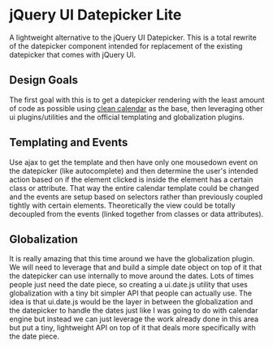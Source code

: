 jQuery UI Datepicker Lite
=============

A lightweight alternative to the jQuery UI Datepicker. This is a total rewrite of the datepicker component intended for replacement of the existing datepicker that comes with jQuery UI.

Design Goals
-------------

The first goal with this is to get a datepicker rendering with the least amount of code as possible using [clean calendar](https://github.com/1Marc/javascript-clean-calendar) as the base, then leveraging other ui plugins/utilities and the official templating and globalization plugins.

Templating and Events
-------------

Use ajax to get the template and then have only one mousedown event on the datepicker (like autocomplete) and then determine the user's intended action based on if the element clicked is inside the element has a certain class or attribute. That way the entire calendar template could be changed and the events are setup based on selectors rather than previously coupled tightly with certain elements. Theoretically the view could be totally decoupled from the events (linked together from classes or data attributes).

Globalization
-------------

It is really amazing that this time around we have the globalization plugin. We will need to leverage that and build a simple date object on top of it that the datepicker can use internally to move around the dates. Lots of times people just need the date piece, so creating a ui.date.js utility that uses globalization with a tiny bit simpler API that people can actually use. The idea is that ui.date.js would be the layer in between the globalization and the datepicker to handle the dates just like I was going to do with calendar engine but instead we can just leverage the work already done in this area but put a tiny, lightweight API on top of it that deals more specifically with the date piece.